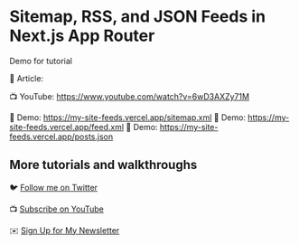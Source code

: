 # Sitemap, RSS, and JSON Feeds in Next.js App Router

Demo for tutorial 

📝 Article: 

📺 YouTube: https://www.youtube.com/watch?v=6wD3AXZy71M

🚀 Demo: https://my-site-feeds.vercel.app/sitemap.xml
🚀 Demo: https://my-site-feeds.vercel.app/feed.xml
🚀 Demo: https://my-site-feeds.vercel.app/posts.json

## More tutorials and walkthroughs

🐦 [Follow me on Twitter](https://twitter.com/colbyfayock)

📺 [Subscribe on YouTube](https://kdta.io/l0f7g)

✉️ [Sign Up for My Newsletter](https://colbyfayock.com/newsletter)
